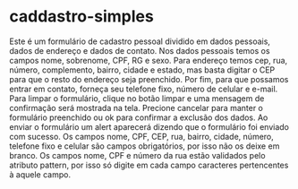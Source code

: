 # caddastro-simples
 Este é um formulário de cadastro pessoal dividido em dados pessoais, dados de endereço e dados de contato. Nos dados pessoais temos os campos nome, sobrenome, CPF, RG e sexo. Para endereço temos cep, rua, número, complemento, bairro, cidade e estado, mas basta digitar o CEP para que o resto do endereço seja preenchido. Por fim, para que possamos entrar em contato, forneça seu telefone fixo, número de celular e e-mail. Para limpar o formulário, clique no botão limpar e uma mensagem de confirmação será mostrada na tela. Precione cancelar para manter o formulário preenchido ou ok para confirmar a exclusão dos dados. Ao enviar o formulário um alert aparecerá dizendo que o formulário foi enviado com sucesso. Os campos nome, CPF, CEP, rua, bairro, cidade, número, telefone fixo e celular são campos obrigatórios, por isso não os deixe em branco. Os campos nome, CPF e número da rua estão validados pelo atributo pattern, por isso só digite em cada campo caracteres pertencentes à aquele campo.
